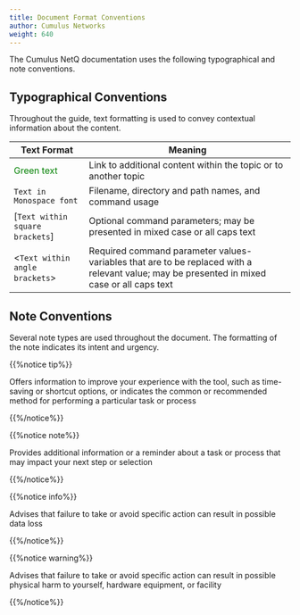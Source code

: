 ```yaml
---
title: Document Format Conventions
author: Cumulus Networks
weight: 640
---
```


The Cumulus NetQ documentation uses the following typographical and note conventions.

## Typographical Conventions

Throughout the guide, text formatting is used to convey contextual information about the content.

| **Text Format**                   | **Meaning**                                                                                                                                |
| ------------------------------------------------------------------------ | --------------------------------------------------------------------------------------------------------------------------------------------------------------------------------- |
| <span style="color: #008000;"> Green text </span>                        | Link to additional content within the topic or to another topic                                                                                                                   |
| `Text in Monospace font`                                                 |  Filename, directory and path names, and command usage                                                                                      |
| \[`Text within square brackets`\] | Optional command parameters; may be presented in mixed case or all caps text                                                              |
| \<`Text within angle brackets`\> | Required command parameter values-variables that are to be replaced with a relevant value; may be presented in mixed case or all caps text |

## Note Conventions

Several note types are used throughout the document. The formatting of the note indicates its intent and
urgency.

{{%notice tip%}}

Offers information to improve your experience with the tool, such as time-saving or shortcut options, or indicates the common or recommended method for performing a particular task or process

{{%/notice%}}

{{%notice note%}}

Provides additional information or a reminder about a task or process that may impact your next step or selection

{{%/notice%}}

{{%notice info%}}

Advises that failure to take or avoid specific action can result in possible data loss

{{%/notice%}}

{{%notice warning%}}

Advises that failure to take or avoid specific action can result in possible physical harm to yourself, hardware equipment, or facility

{{%/notice%}}
